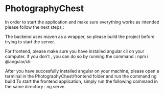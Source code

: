 # PhotographyChest
In order to start the application and make sure everything works as intended please follow the next steps :

The backend uses maven as a wrapper, so please build the project before trying to start the server.

For frontend, please make sure you have installed angular cli on your computer. If you don't , you can do so by running the command :
npm i @angular/cli

After you have succesfully installed angular on your machine, please open a terminal in the PhotographyChest/frontend folder and run the command ng build
To start the frontend application, simply run the following command in the same directory : 
ng serve.
